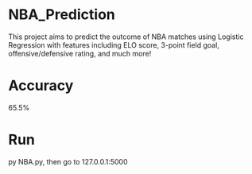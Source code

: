 # NBA_Prediction
This project aims to predict the outcome of NBA matches using Logistic Regression with features including ELO score, 3-point field goal, offensive/defensive rating, and much more!

# Accuracy
65.5%

# Run
py NBA.py, then go to 127.0.0.1:5000